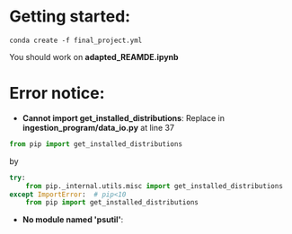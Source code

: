 # Getting started:
`conda create -f final_project.yml`

You should work on **adapted_REAMDE.ipynb**

# Error notice:

* **Cannot import get_installed_distributions**: Replace in __ingestion_program/data_io.py__ at line 37
```python
from pip import get_installed_distributions
```
by
```python
try:
    from pip._internal.utils.misc import get_installed_distributions
except ImportError:  # pip<10
    from pip import get_installed_distributions
```

* **No module named 'psutil'**: 
